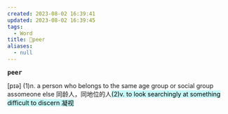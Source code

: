 ```yaml
---
created: 2023-08-02 16:39:41
updated: 2023-08-02 16:39:45
tags:
  - Word
title: 📖peer
aliases:
  - null
---
```


<pre><strong>peer</strong></pre>
[pɪə]
(1)n. a person who belongs to the same age group or social group assomeone else 同龄⼈，同地位的⼈<mark style="background: #ABF7F7A6;">(2)v. to look searchingly at something difficult to discern 凝视</mark>
